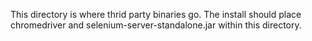 This directory is where thrid party binaries go.  The install should place chromedriver and selenium-server-standalone.jar within this directory.
